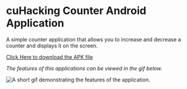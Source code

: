 # cuHacking Counter Android Application

A simple counter application that allows you to increase and decrease a counter and displays it on the screen.

<a href="https://raw.githubusercontent.com/safa-howaid/cuHacking_Counter_app/master/cuHacking_counter.apk">Click Here to download the APK file</a>

*The features of this applications can be viewed in the gif below.*

<img src="demo.gif" alt="A short gif demonstrating the features of the application."/>


